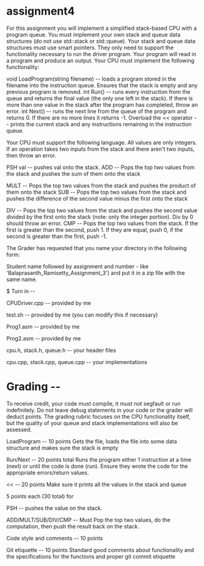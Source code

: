 # assignment4

For this assignment you will implement a simplified stack-based CPU with a program queue. You must implement your own stack and queue data structures (do not use std::stack or std::queue).  Your stack and queue data structures must use smart pointers.   They only need to support the functionality necessary to run the driver program. Your program will read in a program and produce an output. Your CPU must implement the following functionality:

void LoadProgram(string filename) -- loads a program stored in the filename into the instruction queue. Ensures that the stack is empty and any previous program is removed.
int Run() -- runs every instruction from the queue and returns the final value (the only one left in the stack).  If there is more than one value in the stack after the program has completed, throw an error.
int Next() -- runs the next line from the queue of the program and returns 0. If there are no more lines it returns -1.
Overload the << operator -- prints the current stack and any instructions remaining in the instruction queue.

Your CPU must support the following language. All values are only integers.  If an operation takes two inputs from the stack and there aren't two inputs, then throw an error.

PSH val -- pushes val onto the stack.
ADD -- Pops the top two values from the stack and pushes the sum of them onto the stack

MULT -- Pops the top two values from the stack and pushes the product of them onto the stack
SUB -- Pops the top two values from the stack and pushes the difference of the second value minus the first onto the stack

DIV -- Pops the top two values from the stack and pushes the second value divided by the first onto the stack (note: only the integer portion).  Div by 0 should throw an error.
CMP -- Pops the top two values from the stack.  If the first is greater than the second, push 1.  If they are equal, push 0, if the second is greater than the first, push -1.

The Grader has requested that you name your directory in the following form:

Student name followed by assignment and number - like 'Balaprasanth_Ramisetty_Assignment_3') and put it in a zip file with the same name.

$ Turn in --

CPUDriver.cpp -- provided by me  

test.sh -- provided by me (you can modify this if necessary)  

Prog1.asm -- provided by me  

Prog2.asm -- provided by me  

cpu.h, stack.h, queue.h -- your header files 

cpu.cpp, stack.cpp, queue.cpp -- your implementations

 

 

# Grading --

To receive credit, your code must compile, it must not segfault or run indefinitely. Do not leave debug statements in your code or the grader will deduct points.  The grading rubric focuses on the CPU functionality itself, but the quality of your queue and stack implementations will also be assessed.

 

LoadProgram -- 10 points
Gets the file, loads the file into some data structure and makes sure the stack is empty

Run/Next -- 20 points total
Runs the program either 1 instruction at a time (next) or until the code is done (run).  Ensure they wrote the code for the appropriate errors/return values.

<<  -- 20 points
    Make sure it prints all the values in the stack and queue
   
5 points each (30 total) for

PSH -- pushes the value on the stack.

ADD/MULT/SUB/DIV/CMP -- Must Pop the top two values, do the computation, then push the result back on the stack.

Code style and comments --  10 points

Git etiquette -- 10 points
Standard good comments about functionality and the specifications for the functions and proper git commit etiquette
